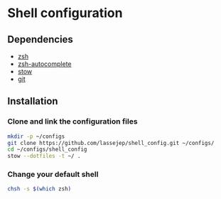 # Shell configuration

## Dependencies
- [zsh](https://www.zsh.org/)
- [zsh-autocomplete](https://github.com/marlonrichert/zsh-autocomplete)
- [stow](https://www.gnu.org/software/stow/)
- [git](https://git-scm.com/)

## Installation
### Clone and link the configuration files
```bash
mkdir -p ~/configs
git clone https://github.com/lassejep/shell_config.git ~/configs/
cd ~/configs/shell_config
stow --dotfiles -t ~/ .
```

### Change your default shell
```bash
chsh -s $(which zsh)
```
